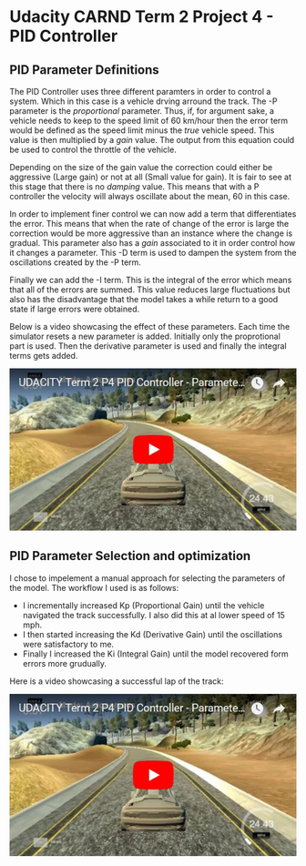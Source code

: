 # Udacity CARND Term 2 Project 4 - PID Controller

[//]: # (Image References)
[image1]: https://raw.githubusercontent.com/ruanvdm11/Ruan_CARND_Term2_PROJ4/master/Reference%20Images/VideoScreenshot.JPG "Video1"

[image2]: https://raw.githubusercontent.com/ruanvdm11/Ruan_CARND_Term2_PROJ4/master/Reference%20Images/VideoScreenshot.JPG "Video2"

## PID Parameter Definitions

The PID Controller uses three different paramters in order to control a system. Which in this case is a vehicle drving arround the track. The -P parameter is the *proportional* parameter. Thus, if, for argument sake, a vehicle needs to keep to the speed limit of 60 km/hour then the error term would be defined as the speed limit minus the *true* vehicle speed. This value is then multiplied by a *gain* value. The output from this equation could be used to control the throttle of the vehicle.

Depending on the size of the gain value the correction could either be aggressive (Large gain) or not at all (Small value for gain). It is fair to see at this stage that there is no *damping* value. This means that with a P controller the velocity will always oscillate about the mean, 60 in this case.

In order to implement finer control we can now add a term that differentiates the error. This means that when the rate of change of the error is large the correction would be more aggressive than an instance where the change is gradual. This parameter also has a *gain* associated to it in order control how it changes a parameter. This -D term is used to dampen the system from the oscillations created by the -P term.

Finally we can add the -I term. This is the integral of the error which means that all of the errors are summed. This value reduces large fluctuations but also has the disadvantage that the model takes a while return to a good state if large errors were obtained.

Below is a video showcasing the effect of these parameters. Each time the simulator resets a new parameter is added. Initially only the proprotional part is used. Then the derivative parameter is used and finally the integral terms gets added.

[![alt text][image1]](https://youtu.be/2VBNVLNBYJM)

## PID Parameter Selection and optimization

I chose to impelement a manual approach for selecting the parameters of the model. The workflow I used is as follows:
* I incrementally increased Kp (Proportional Gain) until the vehicle navigated the track successfully. I also did this at al lower speed of 15 mph.
* I then started increasing the Kd (Derivative Gain) until the oscillations were satisfactory to me.
* Finally I increased the Ki (Integral Gain) until the model recovered form errors more grudually.

Here is a video showcasing a successful lap of the track:

[![alt text][image2]](https://youtu.be/QLmyw90qtFM)
